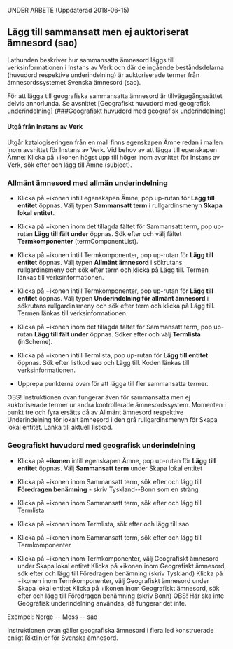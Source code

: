 UNDER ARBETE (Uppdaterad 2018-06-15)

## Lägg till sammansatt men ej auktoriserat ämnesord (sao)

Lathunden beskriver hur sammansatta ämnesord läggs till verksinformationen i Instans av Verk och där de ingående beståndsdelarna (huvudord respektive underindelning) är auktoriserade termer från ämnesordssystemet Svenska ämnesord (sao). 

För att lägga till geografiska sammansatta ämnesord är tillvägagångssättet delvis annorlunda. Se avsnittet [Geografiskt huvudord med geografisk underindelning] (###Geografiskt huvudord med geografisk underindelning)

#### Utgå från Instans av Verk
Utgår katalogiseringen från en mall finns egenskapen Ämne redan i mallen inom avsnittet för Instans av Verk. Vid behov av att lägga till egenskapen Ämne: Klicka på +ikonen högst upp till höger inom avsnittet för Instans av Verk, sök efter och lägg till Ämne (subject).

### Allmänt ämnesord med allmän underindelning

* Klicka på +ikonen intill egenskapen Ämne, pop up-rutan för **Lägg till entitet** öppnas. Välj typen **Sammansatt term** i rullgardinsmenyn **Skapa lokal entitet**.

* Klicka på +ikonen inom det tillagda fältet för Sammansatt term, pop up-rutan **Lägg till fält under** öppnas. Sök efter och välj fältet **Termkomponenter** (termComponentList).

* Klicka på +ikonen intill Termkomponenter, pop up-rutan för **Lägg till entitet** öppnas. Välj typen **Allmänt ämnesord** i sökrutans rullgardinsmeny och sök efter term och klicka på Lägg till. Termen länkas till verksinformationen.

* Klicka på +ikonen intill Termkomponenter, pop up-rutan för **Lägg till entitet** öppnas. Välj typen **Underindelning för allmänt ämnesord** i sökrutans rullgardinsmeny och sök efter term och klicka på Lägg till. Termen länkas till verksinformationen.

* Klicka på +ikonen inom det tillagda fältet för Sammansatt term, pop up-rutan **Lägg till fält under** öppnas. Söker efter och välj **Termlista** (inScheme).

* Klicka på +ikonen intill Termlista, pop up-rutan för **Lägg till entitet** öppnas. Sök efter listkod **sao** och Lägg till. Koden länkas till verksinformationen.

* Upprepa punkterna ovan för att lägga till fler sammansatta termer.

OBS! Instruktionen ovan fungerar även för sammansatta men ej auktoriserade termer ur andra kontrollerade ämnesordssystem. Momenten i punkt tre och fyra ersätts då av Allmänt ämnesord respektive Underindelning för lokalt ämnesord i den grå rullgardinsmenyn för Skapa lokal entitet. Länka till aktuell listkod.

### Geografiskt huvudord med geografisk underindelning

* Klicka på **+ikonen** intill egenskapen Ämne, pop up-rutan för **Lägg till entitet** öppnas. Välj **Sammansatt term** under Skapa lokal entitet

* Klicka på +ikonen inom Sammansatt term, sök efter och lägg till **Föredragen benämning** - skriv Tyskland--Bonn som en sträng

* Klicka på +ikonen inom Sammansatt term, sök efter och lägg till Termlista

* Klicka på +ikonen inom Termlista, sök efter och lägg till sao
    
* Klicka på +ikonen inom Sammansatt term, sök efter och lägg till Termkomponenter

* Klicka på +ikonen inom Termkomponenter, välj Geografiskt ämnesord under Skapa lokal entitet
    Klicka på +ikonen inom Geografiskt ämnesord, sök efter och lägg till Föredragen benämning (skriv Tyskland)
    Klicka på +ikonen inom Termkomponenter, välj Geografiskt ämnesord under Skapa lokal entitet
    Klicka på +ikonen inom Geografiskt ämnesord, sök efter och lägg till Föredragen benämning (skriv Bonn) OBS! Här ska inte Geografisk underindelning användas, då fungerar det inte.

Exempel: Norge -- Moss -- sao

Instruktionen ovan gäller geografiska ämnesord i flera led konstruerade enligt Riktlinjer för Svenska ämnesord.

